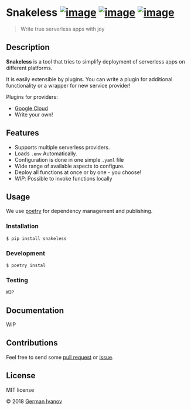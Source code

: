 # Snakeless [![image](https://img.shields.io/pypi/v/snakeless.svg)](https://python.org/pypi/snakeless) [![image](https://img.shields.io/pypi/l/snakeless.svg)](https://python.org/pypi/snakeless) [![image](https://img.shields.io/pypi/pyversions/snakeless.svg)](https://python.org/pypi/snakeless)

> Write true serverless apps with joy

## Description

**Snakeless** is a tool that tries to simplify deployment of serverless apps on
different platforms. 

It is easily extensible by plugins. You can write a plugin for additional functionality 
or a wrapper for new service provider!

Plugins for providers:
- [Google Cloud](https://github.com/Tasyp/snakeless-provider-gcloud)
- Write your own!
## Features
-   Supports multiple serverless providers.
-   Loads `.env` Automatically. 
-   Configuration is done in one simple `.yaml` file
-   Wide range of available aspects to configure.
-   Deploy all functions at once or by one - you choose!
-   *WIP*: Possible to invoke functions locally 

## Usage

We use [poetry](https://github.com/sdispater/poetry) for dependency management and publishing.

### Installation
```
$ pip install snakeless 
```

### Development

```
$ poetry instal 
```

### Testing
```
WIP
```

## Documentation
WIP

## Contributions

Feel free to send some [pull request](https://github.com/Tasyp/snakeless/pulls) or [issue](https://github.com/Tasyp/snakeless/issues).

## License
MIT license

© 2018 [German Ivanov](https://github.com/Tasyp)
